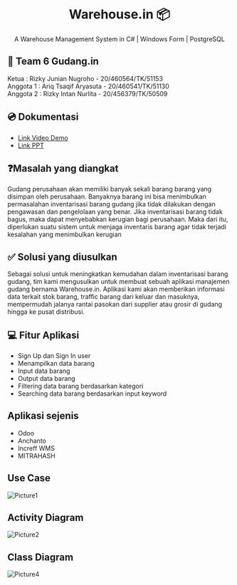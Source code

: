<h1 align="center">
  Warehouse.in 📦
</h1>
<p align="center">A Warehouse Management System in C# | Windows Form | PostgreSQL</p>

## 👥 Team 6 Gudang.in
Ketua : Rizky Junian Nugroho - 20/460564/TK/51153 </br>
Anggota 1 : Ariq Tsaqif Aryasuta - 20/460541/TK/51130 </br>
Anggota 2 : Rizky Intan Nurlita - 20/456379/TK/50509 </br>

## 💿 Dokumentasi
- [Link Video Demo](https://drive.google.com/drive/folders/10nNpHR_mI2A1NTtrBQ6XXG4bclNpUvWA?usp=share_link)
- [Link PPT](https://www.canva.com/design/DAFSiz7_xMk/uALauw0YykH9a9leCJUagw/view?utm_content=DAFSiz7_xMk&utm_campaign=designshare&utm_medium=link&utm_source=homepage_design_menu)

## ❓Masalah yang diangkat
Gudang perusahaan akan memiliki banyak sekali barang barang yang disimpan oleh perusahaan. Banyaknya barang ini bisa menimbulkan permasalahan inventarisasi barang gudang jika tidak dilakukan dengan pengawasan dan pengelolaan yang benar. Jika inventarisasi barang tidak bagus, maka dapat menyebabkan kerugian bagi perusahaan. Maka dari itu, diperlukan suatu sistem untuk menjaga inventaris barang agar tidak terjadi kesalahan yang menimbulkan kerugian

## ✅ Solusi yang diusulkan
Sebagai solusi untuk meningkatkan kemudahan dalam inventarisasi barang gudang, tim kami mengusulkan untuk membuat sebuah aplikasi manajemen gudang bernama Warehouse.in. Aplikasi kami akan memberikan informasi data terkait stok barang, traffic barang dari keluar dan masuknya, mempermudah jalanya rantai pasokan dari supplier atau grosir di gudang hingga ke pusat distribusi.

## 💻 Fitur Aplikasi
- Sign Up dan Sign In user
- Menampilkan data barang
- Input data barang
- Output data barang
- Filtering data barang berdasarkan kategori
- Searching data barang berdasarkan input keyword

## Aplikasi sejenis
- Odoo
- Anchanto
- Increff WMS
- MITRAHASH

## Use Case
![Picture1](https://user-images.githubusercontent.com/71449880/191444284-4bbc87d2-a74c-4d3b-ab03-583122c4243f.png)

## Activity Diagram
![Picture2](https://user-images.githubusercontent.com/71449880/191444859-f8427dab-dec1-4daa-9157-591437d18413.jpg)

## Class Diagram
![Picture4](https://user-images.githubusercontent.com/71449880/191445012-3c4de02f-e10a-4985-8de0-ce79fa7abe18.png)
